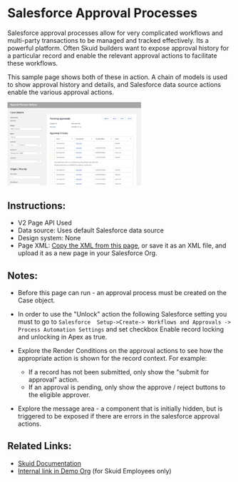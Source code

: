 # Salesforce Approval Processes

Salesforce approval processes allow for very complicated workflows and multi-party transactions to be managed and tracked effectively. Its a powerful platform.  Often Skuid builders want to expose approval history for a particular record and enable the relevant approval actions to facilitate these workflows.  

This sample page shows both of these in action. A chain of models is used to show approval history and details, and Salesforce data source actions enable the various approval actions. 

<img src="ApprovalActions.png" width="300"></img>

## Instructions:  
- V2 Page API Used
- Data source: Uses default Salesforce data source
- Design system: None 
- Page XML:  [Copy the XML from this page](ApprovalProcessActions.xml), or save it as an XML file, and upload it as a new page in your Salesforce Org.  

## Notes:
- Before this page can run - an approval process must be created on the Case object. 

- In order to use the "Unlock" action the following Salesforce setting you must to go to `Salesforce  Setup->Create-> Workflows and Approvals -> Process Automation Settings` and set checkbox Enable record locking and unlocking in Apex as true.

- Explore the Render Conditions on the approval actions to see how the appropriate action is shown for the record context.  For example: 
    - If a record has not been submitted, only show the "submit for approval" action.  
    - If an  approval is pending, only show the approve / reject buttons to the eligible approver.  

- Explore the message area - a component that is initially hidden,  but is triggered to be exposed if there are errors in the salesforce approval actions. 


## Related Links: 
- [Skuid Documentation](https://docs.skuid.com/latest/en/data/salesforce/#approval-process-actions)
- [Internal link in Demo Org](https://skuid-demo--skuid.na37.visual.force.com/apex/skuid__ui?page=ApprovalProcessActions&id=500U0000004ieGnIAI) (for Skuid Employees only)



<!--
Rnh Notes. 

Approval and Reject actions:  If you immediately requery the approval process models,  the APEX required to perform the actions may not have completed.  Bug with components not listening to requery changes. 

I don't yet understand Lock and Unlock of parent record,  and how I can see this?  Do we have a way of controlling the interface if a record is locked?  Can we conditionally enable?

Message block - Dont use conditional rendering via field values,  use component actions to show message block.   There is still a problem with message block not merging {{$CurrentAction.error}} 
-->